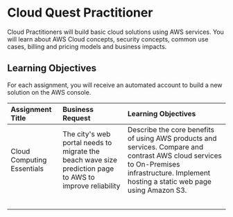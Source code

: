 # Cloud Quest Practitioner

Cloud Practitioners will build basic cloud solutions using AWS services. You will learn about AWS Cloud concepts, security concepts, common use cases, billing and pricing models and business impacts.

## Learning Objectives

For each assignment, you will receive an automated account to build a new solution on the AWS console.

| Assignment Title           | Business Request                                                                                         | Learning Objectives                                                                                                                                                                        |
| :------------------------- | :------------------------------------------------------------------------------------------------------- | :----------------------------------------------------------------------------------------------------------------------------------------------------------------------------------------- |
| Cloud Computing Essentials | The city's web portal needs to migrate the beach wave size prediction page to AWS to improve reliability | Describe the core benefits of using AWS products and services. Compare and contrast AWS cloud services to On-Premises infrastructure. Implement hosting a static web page using Amazon S3. |
|                            |                                                                                                          |                                                                                                                                                                                            |
|                            |                                                                                                          |                                                                                                                                                                                            |
|                            |                                                                                                          |                                                                                                                                                                                            |
|                            |                                                                                                          |                                                                                                                                                                                            |
|                            |                                                                                                          |                                                                                                                                                                                            |
